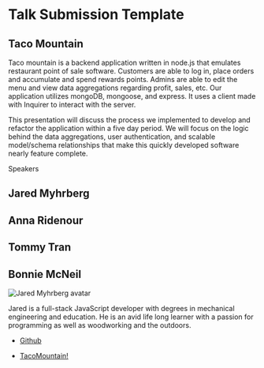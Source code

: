 # Talk Submission Template

## Taco Mountain

Taco mountain is a backend application written in node.js that emulates restaurant point of sale software. Customers are able to log in, place orders and accumulate and spend rewards points. Admins are able to edit the menu and view data aggregations regarding profit, sales, etc. Our application utilizes mongoDB, mongoose, and express. It uses a client made with Inquirer to interact with the server.

This presentation will discuss the process we implemented to develop and refactor the application within a five day period. We will focus on the logic behind the data aggregations, user authentication, and scalable model/schema relationships that make this quickly developed software nearly feature complete.  


Speakers
## Jared Myhrberg
## Anna Ridenour
## Tommy Tran
## Bonnie McNeil

![Jared Myhrberg avatar](https://github.com/jasonoverby.png?size=80)

Jared is a full-stack JavaScript developer with degrees in mechanical engineering and education. 
He is an avid life long learner with a passion for programming as well as woodworking and the outdoors.

* [Github](https://github.com/UncleJerry23)







* [TacoMountain!](https://github.com/tacomountain/taco-mountain)
